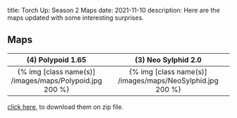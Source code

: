 title: Torch Up: Season 2 Maps
date: 2021-11-10
description: Here are the maps updated with some interesting surprises.

## Maps

| (4) Polypoid 1.65 | &nbsp; | (3) Neo Sylphid 2.0 | &nbsp; | (2) Eclipse BW 1.16.1 | 
|:---:|:---:|:---:|:---:|:---:|
| {% img [class name(s)] /images/maps/Polypoid.jpg 200 %} | &nbsp; | {% img [class name(s)] /images/maps/NeoSylphid.jpg 200 %} | &nbsp; | {% img [class name(s)] /images/maps/Eclipse.jpg 200 %} |

[click here](https://torchup.org/files/maps.zip), to download them on zip file.
